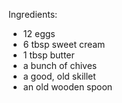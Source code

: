 Ingredients:

- 12 eggs
- 6 tbsp sweet cream
- 1 tbsp butter
- a bunch of chives
- a good, old skillet
- an old wooden spoon
